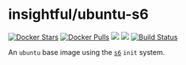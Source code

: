 # insightful/ubuntu-s6

[![Docker Stars](https://img.shields.io/docker/stars/insightful/ubuntu-s6.svg)](https://hub.docker.com/r/insightful/ubuntu-s6)
[![Docker Pulls](https://img.shields.io/docker/pulls/insightful/ubuntu-s6.svg)](https://hub.docker.com/r/insightful/ubuntu-s6)
[![](https://images.microbadger.com/badges/image/insightful/ubuntu-s6.svg)](https://microbadger.com/images/insightful/ubuntu-s6 "Get your own image badge on microbadger.com")
[![](https://images.microbadger.com/badges/version/insightful/ubuntu-s6.svg)](https://microbadger.com/images/insightful/ubuntu-s6 "Get your own version badge on microbadger.com")
[![Build Status](https://travis-ci.org/insightfulsystems/ubuntu-s6.svg?branch=master)](https://travis-ci.org/insightfulsystems/ubuntu-s6)

An `ubuntu` base image using the [`s6`][s6] `init` system.

[s6]: https://github.com/just-containers/s6-overlay
